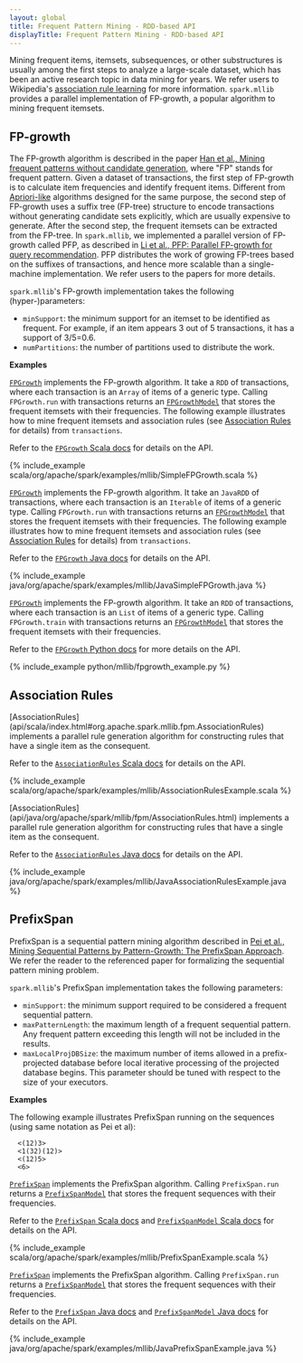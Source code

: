 ```yaml
---
layout: global
title: Frequent Pattern Mining - RDD-based API
displayTitle: Frequent Pattern Mining - RDD-based API
---
```


Mining frequent items, itemsets, subsequences, or other substructures is usually among the
first steps to analyze a large-scale dataset, which has been an active research topic in
data mining for years.
We refer users to Wikipedia's [association rule learning](http://en.wikipedia.org/wiki/Association_rule_learning)
for more information.
`spark.mllib` provides a parallel implementation of FP-growth,
a popular algorithm to mining frequent itemsets.

## FP-growth

The FP-growth algorithm is described in the paper
[Han et al., Mining frequent patterns without candidate generation](http://dx.doi.org/10.1145/335191.335372),
where "FP" stands for frequent pattern.
Given a dataset of transactions, the first step of FP-growth is to calculate item frequencies and identify frequent items.
Different from [Apriori-like](http://en.wikipedia.org/wiki/Apriori_algorithm) algorithms designed for the same purpose,
the second step of FP-growth uses a suffix tree (FP-tree) structure to encode transactions without generating candidate sets
explicitly, which are usually expensive to generate.
After the second step, the frequent itemsets can be extracted from the FP-tree.
In `spark.mllib`, we implemented a parallel version of FP-growth called PFP,
as described in [Li et al., PFP: Parallel FP-growth for query recommendation](http://dx.doi.org/10.1145/1454008.1454027).
PFP distributes the work of growing FP-trees based on the suffixes of transactions,
and hence more scalable than a single-machine implementation.
We refer users to the papers for more details.

`spark.mllib`'s FP-growth implementation takes the following (hyper-)parameters:

* `minSupport`: the minimum support for an itemset to be identified as frequent.
  For example, if an item appears 3 out of 5 transactions, it has a support of 3/5=0.6.
* `numPartitions`: the number of partitions used to distribute the work.

**Examples**

<div class="codetabs">
<div data-lang="scala" markdown="1">

[`FPGrowth`](api/scala/index.html#org.apache.spark.mllib.fpm.FPGrowth) implements the
FP-growth algorithm.
It take a `RDD` of transactions, where each transaction is an `Array` of items of a generic type.
Calling `FPGrowth.run` with transactions returns an
[`FPGrowthModel`](api/scala/index.html#org.apache.spark.mllib.fpm.FPGrowthModel)
that stores the frequent itemsets with their frequencies.  The following
example illustrates how to mine frequent itemsets and association rules
(see [Association
Rules](mllib-frequent-pattern-mining.html#association-rules) for
details) from `transactions`.

Refer to the [`FPGrowth` Scala docs](api/scala/index.html#org.apache.spark.mllib.fpm.FPGrowth) for details on the API.

{% include_example scala/org/apache/spark/examples/mllib/SimpleFPGrowth.scala %}

</div>

<div data-lang="java" markdown="1">

[`FPGrowth`](api/java/org/apache/spark/mllib/fpm/FPGrowth.html) implements the
FP-growth algorithm.
It take an `JavaRDD` of transactions, where each transaction is an `Iterable` of items of a generic type.
Calling `FPGrowth.run` with transactions returns an
[`FPGrowthModel`](api/java/org/apache/spark/mllib/fpm/FPGrowthModel.html)
that stores the frequent itemsets with their frequencies.  The following
example illustrates how to mine frequent itemsets and association rules
(see [Association
Rules](mllib-frequent-pattern-mining.html#association-rules) for
details) from `transactions`.

Refer to the [`FPGrowth` Java docs](api/java/org/apache/spark/mllib/fpm/FPGrowth.html) for details on the API.

{% include_example java/org/apache/spark/examples/mllib/JavaSimpleFPGrowth.java %}

</div>

<div data-lang="python" markdown="1">

[`FPGrowth`](api/python/pyspark.mllib.html#pyspark.mllib.fpm.FPGrowth) implements the
FP-growth algorithm.
It take an `RDD` of transactions, where each transaction is an `List` of items of a generic type.
Calling `FPGrowth.train` with transactions returns an
[`FPGrowthModel`](api/python/pyspark.mllib.html#pyspark.mllib.fpm.FPGrowthModel)
that stores the frequent itemsets with their frequencies.

Refer to the [`FPGrowth` Python docs](api/python/pyspark.mllib.html#pyspark.mllib.fpm.FPGrowth) for more details on the API.

{% include_example python/mllib/fpgrowth_example.py %}

</div>

</div>

## Association Rules

<div class="codetabs">
<div data-lang="scala" markdown="1">
[AssociationRules](api/scala/index.html#org.apache.spark.mllib.fpm.AssociationRules)
implements a parallel rule generation algorithm for constructing rules
that have a single item as the consequent.

Refer to the [`AssociationRules` Scala docs](api/java/org/apache/spark/mllib/fpm/AssociationRules.html) for details on the API.

{% include_example scala/org/apache/spark/examples/mllib/AssociationRulesExample.scala %}

</div>

<div data-lang="java" markdown="1">
[AssociationRules](api/java/org/apache/spark/mllib/fpm/AssociationRules.html)
implements a parallel rule generation algorithm for constructing rules
that have a single item as the consequent.

Refer to the [`AssociationRules` Java docs](api/java/org/apache/spark/mllib/fpm/AssociationRules.html) for details on the API.

{% include_example java/org/apache/spark/examples/mllib/JavaAssociationRulesExample.java %}

</div>
</div>

## PrefixSpan

PrefixSpan is a sequential pattern mining algorithm described in
[Pei et al., Mining Sequential Patterns by Pattern-Growth: The
PrefixSpan Approach](http://dx.doi.org/10.1109%2FTKDE.2004.77). We refer
the reader to the referenced paper for formalizing the sequential
pattern mining problem.

`spark.mllib`'s PrefixSpan implementation takes the following parameters:

* `minSupport`: the minimum support required to be considered a frequent
  sequential pattern.
* `maxPatternLength`: the maximum length of a frequent sequential
  pattern. Any frequent pattern exceeding this length will not be
  included in the results.
* `maxLocalProjDBSize`: the maximum number of items allowed in a
  prefix-projected database before local iterative processing of the
  projected database begins. This parameter should be tuned with respect
  to the size of your executors.

**Examples**

The following example illustrates PrefixSpan running on the sequences
(using same notation as Pei et al):

~~~
  <(12)3>
  <1(32)(12)>
  <(12)5>
  <6>
~~~

<div class="codetabs">
<div data-lang="scala" markdown="1">

[`PrefixSpan`](api/scala/index.html#org.apache.spark.mllib.fpm.PrefixSpan) implements the
PrefixSpan algorithm.
Calling `PrefixSpan.run` returns a
[`PrefixSpanModel`](api/scala/index.html#org.apache.spark.mllib.fpm.PrefixSpanModel)
that stores the frequent sequences with their frequencies.

Refer to the [`PrefixSpan` Scala docs](api/scala/index.html#org.apache.spark.mllib.fpm.PrefixSpan) and [`PrefixSpanModel` Scala docs](api/scala/index.html#org.apache.spark.mllib.fpm.PrefixSpanModel) for details on the API.

{% include_example scala/org/apache/spark/examples/mllib/PrefixSpanExample.scala %}

</div>

<div data-lang="java" markdown="1">

[`PrefixSpan`](api/java/org/apache/spark/mllib/fpm/PrefixSpan.html) implements the
PrefixSpan algorithm.
Calling `PrefixSpan.run` returns a
[`PrefixSpanModel`](api/java/org/apache/spark/mllib/fpm/PrefixSpanModel.html)
that stores the frequent sequences with their frequencies.

Refer to the [`PrefixSpan` Java docs](api/java/org/apache/spark/mllib/fpm/PrefixSpan.html) and [`PrefixSpanModel` Java docs](api/java/org/apache/spark/mllib/fpm/PrefixSpanModel.html) for details on the API.

{% include_example java/org/apache/spark/examples/mllib/JavaPrefixSpanExample.java %}

</div>
</div>

